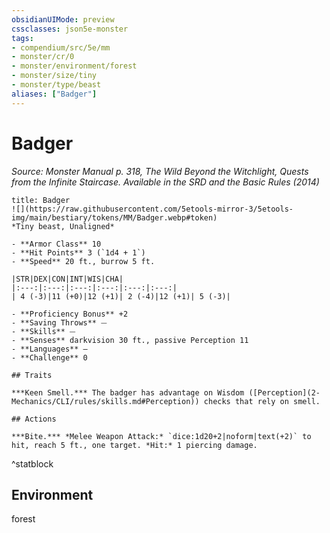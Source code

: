 ```yaml
---
obsidianUIMode: preview
cssclasses: json5e-monster
tags:
- compendium/src/5e/mm
- monster/cr/0
- monster/environment/forest
- monster/size/tiny
- monster/type/beast
aliases: ["Badger"]
---
```

# Badger
*Source: Monster Manual p. 318, The Wild Beyond the Witchlight, Quests from the Infinite Staircase. Available in the <span title='Systems Reference Document (5.1)'>SRD</span> and the Basic Rules (2014)*  

```ad-statblock
title: Badger
![](https://raw.githubusercontent.com/5etools-mirror-3/5etools-img/main/bestiary/tokens/MM/Badger.webp#token)
*Tiny beast, Unaligned*

- **Armor Class** 10
- **Hit Points** 3 (`1d4 + 1`)
- **Speed** 20 ft., burrow 5 ft.

|STR|DEX|CON|INT|WIS|CHA|
|:---:|:---:|:---:|:---:|:---:|:---:|
| 4 (-3)|11 (+0)|12 (+1)| 2 (-4)|12 (+1)| 5 (-3)|

- **Proficiency Bonus** +2
- **Saving Throws** ⏤
- **Skills** ⏤
- **Senses** darkvision 30 ft., passive Perception 11
- **Languages** —
- **Challenge** 0

## Traits

***Keen Smell.*** The badger has advantage on Wisdom ([Perception](2-Mechanics/CLI/rules/skills.md#Perception)) checks that rely on smell.

## Actions

***Bite.*** *Melee Weapon Attack:* `dice:1d20+2|noform|text(+2)` to hit, reach 5 ft., one target. *Hit:* 1 piercing damage.
```
^statblock

## Environment

forest